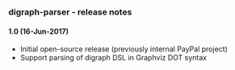 ### digraph-parser - release notes

#### 1.0 (16-Jun-2017)

* Initial open-source release (previously internal PayPal project)
* Support parsing of digraph DSL in Graphviz DOT syntax
